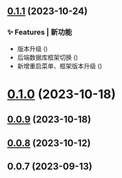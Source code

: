 ## [0.1.1](https://github.com/fangcongyang/video/compare/v0.1.0...v0.1.1) (2023-10-24)


### ✨ Features | 新功能

* 版本升级 ([](https://github.com/fangcongyang/video/commit/c040c07))
* 后端数据库框架切换 ([](https://github.com/fangcongyang/video/commit/6c24cc2))
* 新增重启菜单、框架版本升级 ([](https://github.com/fangcongyang/video/commit/3417459))



# [0.1.0](https://github.com/fangcongyang/video/compare/v0.0.9...v0.1.0) (2023-10-18)



## [0.0.9](https://github.com/fangcongyang/video/compare/v0.0.8...v0.0.9) (2023-10-18)



## [0.0.8](https://github.com/fangcongyang/video/compare/v0.0.7...v0.0.8) (2023-10-12)



## 0.0.7 (2023-09-13)



